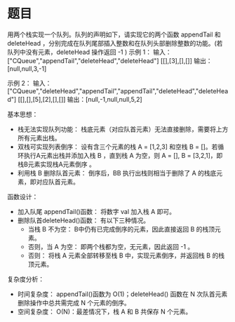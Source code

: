 # 题目
用两个栈实现一个队列。队列的声明如下，请实现它的两个函数 appendTail 和 deleteHead ，分别完成在队列尾部插入整数和在队列头部删除整数的功能。(若队列中没有元素，deleteHead 操作返回 -1 )
示例 1：
输入：
["CQueue","appendTail","deleteHead","deleteHead"]
[[],[3],[],[]]
输出：[null,null,3,-1]

示例 2：
输入：
["CQueue","deleteHead","appendTail","appendTail","deleteHead","deleteHead"]
[[],[],[5],[2],[],[]]
输出：[null,-1,null,null,5,2]

基本思想：
* 栈无法实现队列功能： 栈底元素（对应队首元素）无法直接删除，需要将上方所有元素出栈。
* 双栈可实现列表倒序： 设有含三个元素的栈 A = [1,2,3] 和空栈 B = []。若循环执行A元素出栈并添加入栈 B ，直到栈 A 为空，则 A = [], B = [3,2,1]，即栈B元素实现栈A元素倒序 。
* 利用栈 B 删除队首元素： 倒序后，BB 执行出栈则相当于删除了 A 的栈底元素，即对应队首元素。

函数设计：
* 加入队尾 appendTail()函数： 将数字 val 加入栈 A 即可。
* 删除队首deleteHead()函数： 有以下三种情况。
    * 当栈 B 不为空： B中仍有已完成倒序的元素，因此直接返回 B 的栈顶元素。
    * 否则，当 A 为空： 即两个栈都为空，无元素，因此返回 -1 。
    * 否则： 将栈 A 元素全部转移至栈 B 中，实现元素倒序，并返回栈 B 的栈顶元素。
    
复杂度分析：
* 时间复杂度： appendTail()函数为 O(1)；deleteHead() 函数在 N 次队首元素删除操作中总共需完成 N 个元素的倒序。
* 空间复杂度： O(N)：最差情况下，栈 A 和 B 共保存 N 个元素。
